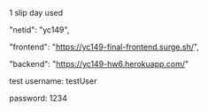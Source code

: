 1 slip day used

"netid": "yc149",

"frontend": "https://yc149-final-frontend.surge.sh/",

"backend": "https://yc149-hw6.herokuapp.com/"

test username: testUser

password: 1234